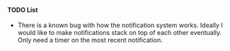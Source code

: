#### TODO List
 - There is a known bug with how the notification system works. Ideally I would like to make notifications stack on top of each other eventually. Only need a timer on the most recent notification.

 